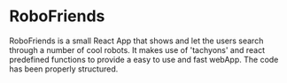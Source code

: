 # RoboFriends

RoboFriends is a small React App that shows and let the users search through a number of cool robots. It makes use of 'tachyons' and react predefined functions to provide a easy to use and fast webApp. 
The code has been properly structured.

